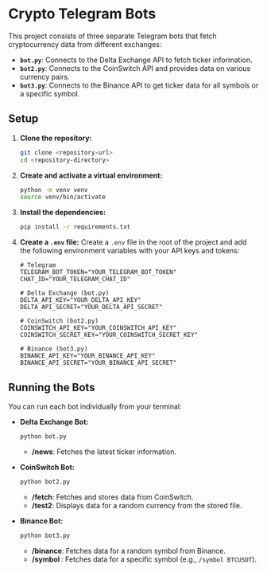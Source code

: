 # Crypto Telegram Bots

This project consists of three separate Telegram bots that fetch cryptocurrency data from different exchanges:

- **`bot.py`**: Connects to the Delta Exchange API to fetch ticker information.
- **`bot2.py`**: Connects to the CoinSwitch API and provides data on various currency pairs.
- **`bot3.py`**: Connects to the Binance API to get ticker data for all symbols or a specific symbol.

## Setup

1.  **Clone the repository:**
    ```bash
    git clone <repository-url>
    cd <repository-directory>
    ```

2.  **Create and activate a virtual environment:**
    ```bash
    python -m venv venv
    source venv/bin/activate
    ```

3.  **Install the dependencies:**
    ```bash
    pip install -r requirements.txt
    ```

4.  **Create a `.env` file:**
    Create a `.env` file in the root of the project and add the following environment variables with your API keys and tokens:

    ```env
    # Telegram
    TELEGRAM_BOT_TOKEN="YOUR_TELEGRAM_BOT_TOKEN"
    CHAT_ID="YOUR_TELEGRAM_CHAT_ID"

    # Delta Exchange (bot.py)
    DELTA_API_KEY="YOUR_DELTA_API_KEY"
    DELTA_API_SECRET="YOUR_DELTA_API_SECRET"

    # CoinSwitch (bot2.py)
    COINSWITCH_API_KEY="YOUR_COINSWITCH_API_KEY"
    COINSWITCH_SECRET_KEY="YOUR_COINSWITCH_SECRET_KEY"

    # Binance (bot3.py)
    BINANCE_API_KEY="YOUR_BINANCE_API_KEY"
    BINANCE_API_SECRET="YOUR_BINANCE_API_SECRET"
    ```

## Running the Bots

You can run each bot individually from your terminal:

-   **Delta Exchange Bot:**
    ```bash
    python bot.py
    ```
    -   **/news**: Fetches the latest ticker information.

-   **CoinSwitch Bot:**
    ```bash
    python bot2.py
    ```
    -   **/fetch**: Fetches and stores data from CoinSwitch.
    -   **/test2**: Displays data for a random currency from the stored file.

-   **Binance Bot:**
    ```bash
    python bot3.py
    ```
    -   **/binance**: Fetches data for a random symbol from Binance.
    -   **/symbol <SYMBOL>**: Fetches data for a specific symbol (e.g., `/symbol BTCUSDT`). 
